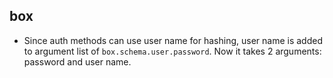 ## box
* Since auth methods can use user name for hashing, user name is
  added to argument list of `box.schema.user.password`.
  Now it takes 2 arguments: password and user name.

